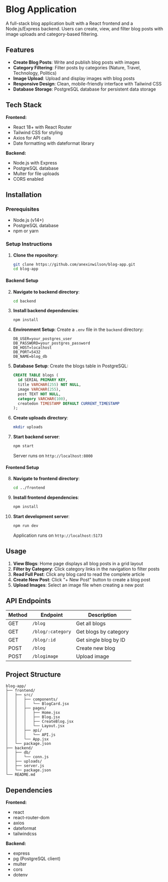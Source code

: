 # Blog Application

A full-stack blog application built with a React frontend and a Node.js/Express backend. Users can create, view, and filter blog posts with image uploads and category-based filtering.

## Features

- **Create Blog Posts**: Write and publish blog posts with images
- **Category Filtering**: Filter posts by categories (Nature, Travel, Technology, Politics)
- **Image Upload**: Upload and display images with blog posts
- **Responsive Design**: Clean, mobile-friendly interface with Tailwind CSS
- **Database Storage**: PostgreSQL database for persistent data storage

## Tech Stack

**Frontend:**
- React 18+ with React Router
- Tailwind CSS for styling
- Axios for API calls
- Date formatting with dateformat library

**Backend:**
- Node.js with Express
- PostgreSQL database
- Multer for file uploads
- CORS enabled

## Installation

### Prerequisites
- Node.js (v14+)
- PostgreSQL database
- npm or yarn

### Setup Instructions

1. **Clone the repository**:
   ```bash
   git clone https://github.com/anexinwilson/blog-app.git
   cd blog-app
   ```

#### Backend Setup

2. **Navigate to backend directory**:
   ```bash
   cd backend
   ```

3. **Install backend dependencies**:
   ```bash
   npm install
   ```

4. **Environment Setup**:
   Create a `.env` file in the `backend` directory:
   ```env
   DB_USER=your_postgres_user
   DB_PASSWORD=your_postgres_password
   DB_HOST=localhost
   DB_PORT=5432
   DB_NAME=blog_db
   ```

5. **Database Setup**:
   Create the blogs table in PostgreSQL:
   ```sql
   CREATE TABLE blogs (
     id SERIAL PRIMARY KEY,
     title VARCHAR(255) NOT NULL,
     image VARCHAR(255),
     post TEXT NOT NULL,
     category VARCHAR(100),
     createdon TIMESTAMP DEFAULT CURRENT_TIMESTAMP
   );
   ```

6. **Create uploads directory**:
   ```bash
   mkdir uploads
   ```

7. **Start backend server**:
   ```bash
   npm start
   ```
   Server runs on `http://localhost:8000`

#### Frontend Setup

8. **Navigate to frontend directory**:
   ```bash
   cd ../frontend
   ```

9. **Install frontend dependencies**:
   ```bash
   npm install
   ```

10. **Start development server**:
    ```bash
    npm run dev
    ```
    Application runs on `http://localhost:5173`

## Usage

1. **View Blogs**: Home page displays all blog posts in a grid layout
2. **Filter by Category**: Click category links in the navigation to filter posts
3. **Read Full Post**: Click any blog card to read the complete article
4. **Create New Post**: Click "+ New Post" button to create a blog post
5. **Upload Images**: Select an image file when creating a new post

## API Endpoints

| Method | Endpoint           | Description                  |
|--------|--------------------|------------------------------|
| GET    | `/blog`           | Get all blogs                |
| GET    | `/blog/:category` | Get blogs by category        |
| GET    | `/blog/:id`       | Get single blog by ID        |
| POST   | `/blog`           | Create new blog              |
| POST   | `/blogimage`      | Upload image                 |

## Project Structure

```
blog-app/
├── frontend/
│   ├── src/
│   │   ├── components/
│   │   │   └── BlogCard.jsx
│   │   ├── pages/
│   │   │   ├── Home.jsx
│   │   │   ├── Blog.jsx
│   │   │   ├── CreateBlog.jsx
│   │   │   └── Layout.jsx
│   │   ├── api/
│   │   │   └── API.js
│   │   └── App.jsx
│   └── package.json
├── backend/
│   ├── db/
│   │   └── conn.js
│   ├── uploads/
│   ├── server.js
│   └── package.json
└── README.md
```

## Dependencies

**Frontend:**
- react
- react-router-dom
- axios
- dateformat
- tailwindcss

**Backend:**
- express
- pg (PostgreSQL client)
- multer
- cors
- dotenv
